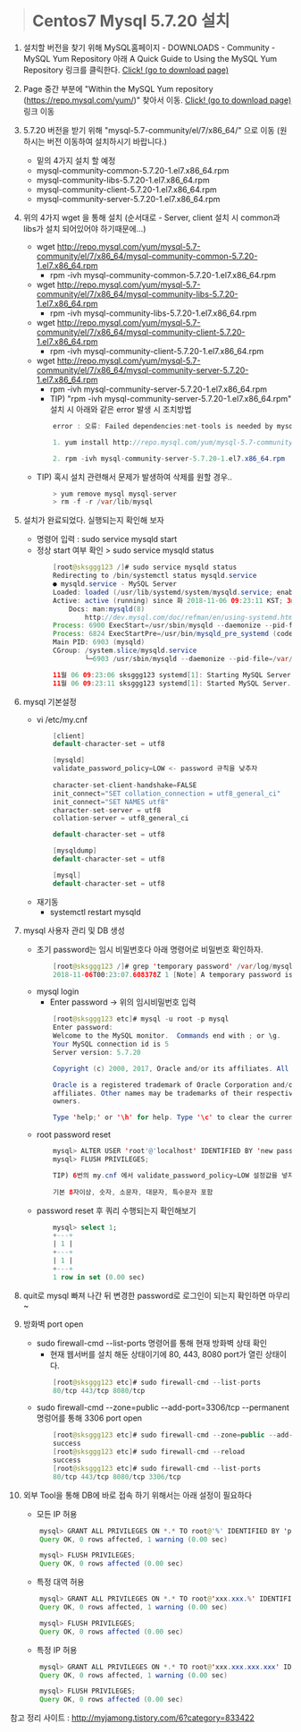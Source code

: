 ># Centos7 Mysql 5.7.20 설치
1. 설치할 버전을 찾기 위해 MySQL홈페이지 - DOWNLOADS - Community - MySQL Yum Repository 아래 A Quick Guide to Using the MySQL Yum Repository 링크를 클릭한다. [Click! (go to download page)](https://dev.mysql.com/doc/mysql-yum-repo-quick-guide/en/)

2. Page 중간 부분에 "Within the MySQL Yum repository (https://repo.mysql.com/yum/)" 찾아서 이동. [Click! (go to download page)](https://repo.mysql.com/yum/) 링크 이동

3. 5.7.20 버전을 받기 위해 "mysql-5.7-community/el/7/x86_64/" 으로 이동 (원하시는 버전 이동하여 설치하시기 바랍니다.)
    * 밑의 4가지 설치 할 예정
    * mysql-community-common-5.7.20-1.el7.x86_64.rpm
    * mysql-community-libs-5.7.20-1.el7.x86_64.rpm
    * mysql-community-client-5.7.20-1.el7.x86_64.rpm
    * mysql-community-server-5.7.20-1.el7.x86_64.rpm

4. 위의 4가지 wget 을 통해 설치 (순서대로 - Server, client 설치 시 common과 libs가 설치 되어있어야 하기때문에...)
    * wget http://repo.mysql.com/yum/mysql-5.7-community/el/7/x86_64/mysql-community-common-5.7.20-1.el7.x86_64.rpm
        * rpm -ivh mysql-community-common-5.7.20-1.el7.x86_64.rpm
    * wget http://repo.mysql.com/yum/mysql-5.7-community/el/7/x86_64/mysql-community-libs-5.7.20-1.el7.x86_64.rpm
        * rpm -ivh mysql-community-libs-5.7.20-1.el7.x86_64.rpm
    * wget http://repo.mysql.com/yum/mysql-5.7-community/el/7/x86_64/mysql-community-client-5.7.20-1.el7.x86_64.rpm
        * rpm -ivh mysql-community-client-5.7.20-1.el7.x86_64.rpm
    * wget http://repo.mysql.com/yum/mysql-5.7-community/el/7/x86_64/mysql-community-server-5.7.20-1.el7.x86_64.rpm
        * rpm -ivh mysql-community-server-5.7.20-1.el7.x86_64.rpm
        * TIP) "rpm -ivh mysql-community-server-5.7.20-1.el7.x86_64.rpm" 설치 시 아래와 같은 error 발생 시 조치방법
        ```java
            error : 오류: Failed dependencies:net-tools is needed by mysql-community-server-5.7.20-1.el7.x86_64

            1. yum install http://repo.mysql.com/yum/mysql-5.7-community/el/7/x86_64/mysql-community-server-5.7.20-1.el7.x86_64.rpm

            2. rpm -ivh mysql-community-server-5.7.20-1.el7.x86_64.rpm
        ```
    * TIP) 혹시 설치 관련해서 문제가 발생하여 삭제를 원할 경우..
        ```java
            > yum remove mysql mysql-server
            > rm -f -r /var/lib/mysql
        ```   

5. 설치가 완료되었다. 실행되는지 확인해 보자
    *   명령어 입력 : sudo service mysqld start
    *   정상 start 여부 확인 > sudo service mysqld status
        ```java
            [root@sksggg123 /]# sudo service mysqld status
            Redirecting to /bin/systemctl status mysqld.service
            ● mysqld.service - MySQL Server
            Loaded: loaded (/usr/lib/systemd/system/mysqld.service; enabled; vendor preset: disabled)
            Active: active (running) since 화 2018-11-06 09:23:11 KST; 3min 37s ago
                Docs: man:mysqld(8)
                    http://dev.mysql.com/doc/refman/en/using-systemd.html
            Process: 6900 ExecStart=/usr/sbin/mysqld --daemonize --pid-file=/var/run/mysqld/mysqld.pid $MYSQLD_OPTS (code=exited, status=0/SUCCESS)
            Process: 6824 ExecStartPre=/usr/bin/mysqld_pre_systemd (code=exited, status=0/SUCCESS)
            Main PID: 6903 (mysqld)
            CGroup: /system.slice/mysqld.service
                    └─6903 /usr/sbin/mysqld --daemonize --pid-file=/var/run/mysqld/mysqld.pid

            11월 06 09:23:06 sksggg123 systemd[1]: Starting MySQL Server...
            11월 06 09:23:11 sksggg123 systemd[1]: Started MySQL Server.
        ```

6. mysql 기본설정
    * vi /etc/my.cnf
        ```java
            [client]
            default-character-set = utf8

            [mysqld]
            validate_password_policy=LOW <- password 규칙을 낮추자
            
            character-set-client-handshake=FALSE
            init_connect="SET collation_connection = utf8_general_ci"
            init_connect="SET NAMES utf8"
            character-set-server = utf8
            collation-server = utf8_general_ci

            default-character-set = utf8

            [mysqldump]
            default-character-set = utf8

            [mysql]
            default-character-set = utf8
        ```
    * 재기동 
        * systemctl restart mysqld

7. mysql 사용자 관리 및 DB 생성
    * 초기 password는 임시 비밀번호다 아래 명령어로 비밀번호 확인하자.
        ```java
            [root@sksggg123 /]# grep 'temporary password' /var/log/mysqld.log
            2018-11-06T00:23:07.608378Z 1 [Note] A temporary password is generated for root@localhost: *ah8l#c+ogSf
        ```
    * mysql login
        * Enter password -> 위의 임시비밀번호 입력
        ```java
            [root@sksggg123 etc]# mysql -u root -p mysql
            Enter password:
            Welcome to the MySQL monitor.  Commands end with ; or \g.
            Your MySQL connection id is 5
            Server version: 5.7.20

            Copyright (c) 2000, 2017, Oracle and/or its affiliates. All rights reserved.

            Oracle is a registered trademark of Oracle Corporation and/or its
            affiliates. Other names may be trademarks of their respective
            owners.

            Type 'help;' or '\h' for help. Type '\c' to clear the current input statement.
        ```    
    * root password reset
        ```java
            mysql> ALTER USER 'root'@'localhost' IDENTIFIED BY 'new password';
            mysql> FLUSH PRIVILEGES;
        ```
        ```java
            TIP) 6번의 my.cnf 에서 validate_password_policy=LOW 설정값을 넣지 않을 경우 default 규칙은 아래와 같다
            
            기본 8자이상, 숫자, 소문자, 대문자, 특수문자 포함
        ```
    * password reset 후 쿼리 수행되는지 확인해보기
        ```sql
            mysql> select 1;
            +---+
            | 1 |
            +---+
            | 1 |
            +---+
            1 row in set (0.00 sec)
        ```        
8. quit로 mysql 빠져 나간 뒤 변경한 password로 로그인이 되는지 확인하면 마무리~

9. 방화벽 port open
    * sudo firewall-cmd --list-ports 명령어를 통해 현재 방화벽 상태 확인
        * 현재 웹서버를 설치 해둔 상태이기에 80, 443, 8080 port가 열린 상태이다.
        ```java
            [root@sksggg123 etc]# sudo firewall-cmd --list-ports
            80/tcp 443/tcp 8080/tcp
        ```
    * sudo firewall-cmd --zone=public --add-port=3306/tcp --permanent 명렁어를 통해 3306 port open    
        ```java
            [root@sksggg123 etc]# sudo firewall-cmd --zone=public --add-port=3306/tcp --permanent
            success
            [root@sksggg123 etc]# sudo firewall-cmd --reload
            success
            [root@sksggg123 etc]# sudo firewall-cmd --list-ports
            80/tcp 443/tcp 8080/tcp 3306/tcp
        ```

10. 외부 Tool을 통해 DB에 바로 접속 하기 위해서는 아래 설정이 필요하다
    * 모든 IP 허용
    ```java
        mysql> GRANT ALL PRIVILEGES ON *.* TO root@'%' IDENTIFIED BY 'password';
        Query OK, 0 rows affected, 1 warning (0.00 sec)

        mysql> FLUSH PRIVILEGES;
        Query OK, 0 rows affected (0.00 sec)
    ```

    * 특정 대역 허용
    ```java
        mysql> GRANT ALL PRIVILEGES ON *.* TO root@'xxx.xxx.%' IDENTIFIED BY 'password';
        Query OK, 0 rows affected, 1 warning (0.00 sec)

        mysql> FLUSH PRIVILEGES;
        Query OK, 0 rows affected (0.00 sec)
    ```

    * 특정 IP 허용
    ```java
        mysql> GRANT ALL PRIVILEGES ON *.* TO root@'xxx.xxx.xxx.xxx' IDENTIFIED BY 'password';
        Query OK, 0 rows affected, 1 warning (0.00 sec)

        mysql> FLUSH PRIVILEGES;
        Query OK, 0 rows affected (0.00 sec)
    ```



참고 정리 사이트 : http://myjamong.tistory.com/6?category=833422
